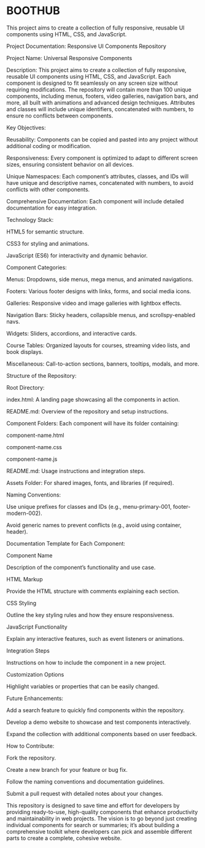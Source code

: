# BOOTHUB
This project aims to create a collection of fully responsive, reusable UI components using HTML, CSS, and JavaScript. 


Project Documentation: Responsive UI Components Repository

Project Name: Universal Responsive Components

Description:
This project aims to create a collection of fully responsive, reusable UI components using HTML, CSS, and JavaScript. Each component is designed to fit seamlessly on any screen size without requiring modifications. The repository will contain more than 100 unique components, including menus, footers, video galleries, navigation bars, and more, all built with animations and advanced design techniques. Attributes and classes will include unique identifiers, concatenated with numbers, to ensure no conflicts between components.

Key Objectives:

Reusability: Components can be copied and pasted into any project without additional coding or modification.

Responsiveness: Every component is optimized to adapt to different screen sizes, ensuring consistent behavior on all devices.

Unique Namespaces: Each component’s attributes, classes, and IDs will have unique and descriptive names, concatenated with numbers, to avoid conflicts with other components.

Comprehensive Documentation: Each component will include detailed documentation for easy integration.

Technology Stack:

HTML5 for semantic structure.

CSS3 for styling and animations.

JavaScript (ES6) for interactivity and dynamic behavior.

Component Categories:

Menus: Dropdowns, side menus, mega menus, and animated navigations.

Footers: Various footer designs with links, forms, and social media icons.

Galleries: Responsive video and image galleries with lightbox effects.

Navigation Bars: Sticky headers, collapsible menus, and scrollspy-enabled navs.

Widgets: Sliders, accordions, and interactive cards.

Course Tables: Organized layouts for courses, streaming video lists, and book displays.

Miscellaneous: Call-to-action sections, banners, tooltips, modals, and more.

Structure of the Repository:

Root Directory:

index.html: A landing page showcasing all the components in action.

README.md: Overview of the repository and setup instructions.

Component Folders:
Each component will have its folder containing:

component-name.html

component-name.css

component-name.js

README.md: Usage instructions and integration steps.

Assets Folder:
For shared images, fonts, and libraries (if required).

Naming Conventions:

Use unique prefixes for classes and IDs (e.g., menu-primary-001, footer-modern-002).

Avoid generic names to prevent conflicts (e.g., avoid using container, header).

Documentation Template for Each Component:

Component Name

Description of the component’s functionality and use case.

HTML Markup

Provide the HTML structure with comments explaining each section.

CSS Styling

Outline the key styling rules and how they ensure responsiveness.

JavaScript Functionality

Explain any interactive features, such as event listeners or animations.

Integration Steps

Instructions on how to include the component in a new project.

Customization Options

Highlight variables or properties that can be easily changed.

Future Enhancements:

Add a search feature to quickly find components within the repository.

Develop a demo website to showcase and test components interactively.

Expand the collection with additional components based on user feedback.

How to Contribute:

Fork the repository.

Create a new branch for your feature or bug fix.

Follow the naming conventions and documentation guidelines.

Submit a pull request with detailed notes about your changes.

This repository is designed to save time and effort for developers by providing ready-to-use, high-quality components that enhance productivity and maintainability in web projects. The vision is to go beyond just creating individual components for search or summaries; it’s about building a comprehensive toolkit where developers can pick and assemble different parts to create a complete, cohesive website.

